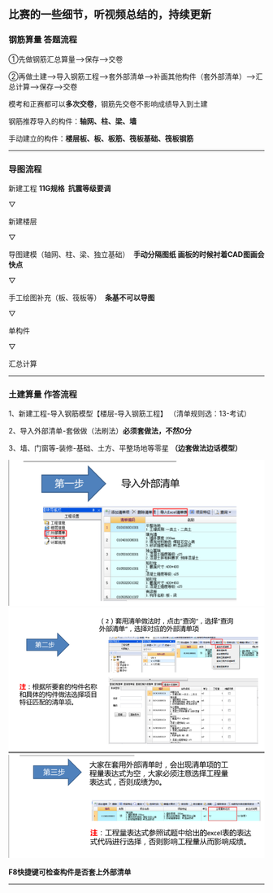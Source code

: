 ## 比赛的一些细节，听视频总结的，持续更新 ##


### 钢筋算量 答题流程 ###

①先做钢筋汇总算量-->保存-->交卷

②再做土建-->导入钢筋工程-->套外部清单-->补画其他构件（套外部清单）-->汇总计算-->保存-->交卷

模考和正赛都可以**多次交卷**，钢筋先交卷不影响成绩导入到土建

钢筋推荐导入的构件：**轴网、柱、梁、墙**

手动建立的构件：**楼层板、板、板筋、筏板基础、筏板钢筋**

---

### 导图流程

新建工程 **11G规格  抗震等级要调**

▽

新建楼层

▽

导图建模（轴网、柱、梁、独立基础）  **手动分隔图纸  画板的时候衬着CAD图画会快点**

▽

手工绘图补充（板、筏板等）  **条基不可以导图**

▽

单构件

▽

汇总计算

---
### 土建算量 作答流程

1、新建工程-导入钢筋模型【楼层-导入钢筋工程】
（清单规则选：13-考试）

2、导入外部清单-套做做（法刷法）**必须套做法，不然0分**

3、墙、门窗等-装修-基础、土方、平整场地等零星 **（边套做法边话模型）**

![](01.png)
![](02.png)
![](03.png)

**F8快捷键可检查构件是否套上外部清单**

---
